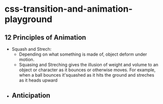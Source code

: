 # css-transition-and-animation-playground

## 12 Principles of Animation

- Squash and Strech:
  - Depending on what something is made of, object deform under motion.
  - Squasing and Streching gives the illusion of weight and volume to an object or character as it bounces or otherwise moves. For example, when a ball bounces it'squashed as it hits the ground and streches as it heads upward
- Anticipation
  -
